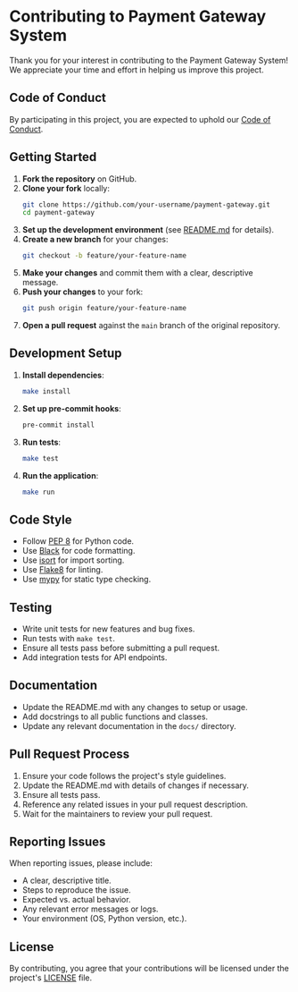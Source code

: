 # Contributing to Payment Gateway System

Thank you for your interest in contributing to the Payment Gateway System! We appreciate your time and effort in helping us improve this project.

## Code of Conduct

By participating in this project, you are expected to uphold our [Code of Conduct](CODE_OF_CONDUCT.md).

## Getting Started

1. **Fork the repository** on GitHub.
2. **Clone your fork** locally:
   ```bash
   git clone https://github.com/your-username/payment-gateway.git
   cd payment-gateway
   ```
3. **Set up the development environment** (see [README.md](README.md) for details).
4. **Create a new branch** for your changes:
   ```bash
   git checkout -b feature/your-feature-name
   ```
5. **Make your changes** and commit them with a clear, descriptive message.
6. **Push your changes** to your fork:
   ```bash
   git push origin feature/your-feature-name
   ```
7. **Open a pull request** against the `main` branch of the original repository.

## Development Setup

1. **Install dependencies**:
   ```bash
   make install
   ```

2. **Set up pre-commit hooks**:
   ```bash
   pre-commit install
   ```

3. **Run tests**:
   ```bash
   make test
   ```

4. **Run the application**:
   ```bash
   make run
   ```

## Code Style

- Follow [PEP 8](https://www.python.org/dev/peps/pep-0008/) for Python code.
- Use [Black](https://black.readthedocs.io/) for code formatting.
- Use [isort](https://pycqa.github.io/isort/) for import sorting.
- Use [Flake8](https://flake8.pycqa.org/) for linting.
- Use [mypy](http://mypy-lang.org/) for static type checking.

## Testing

- Write unit tests for new features and bug fixes.
- Run tests with `make test`.
- Ensure all tests pass before submitting a pull request.
- Add integration tests for API endpoints.

## Documentation

- Update the README.md with any changes to setup or usage.
- Add docstrings to all public functions and classes.
- Update any relevant documentation in the `docs/` directory.

## Pull Request Process

1. Ensure your code follows the project's style guidelines.
2. Update the README.md with details of changes if necessary.
3. Ensure all tests pass.
4. Reference any related issues in your pull request description.
5. Wait for the maintainers to review your pull request.

## Reporting Issues

When reporting issues, please include:

- A clear, descriptive title.
- Steps to reproduce the issue.
- Expected vs. actual behavior.
- Any relevant error messages or logs.
- Your environment (OS, Python version, etc.).

## License

By contributing, you agree that your contributions will be licensed under the project's [LICENSE](LICENSE) file.
